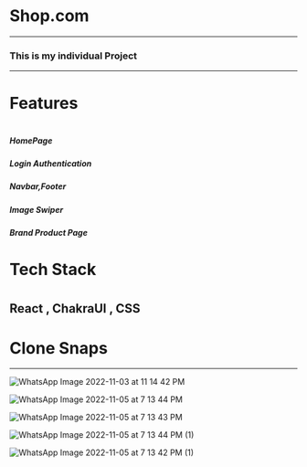 
<h1> Shop.com </h1>
<hr/>
<h3>This is my individual Project</h3>
<hr/>
 <h1>Features<h1/>
   <h5> HomePage<h5/>
   <h5> Login Authentication <h5/>
   <h5> Navbar,Footer <h5/> 
   <h5> Image Swiper <h5/>
   <h5> Brand  Product Page<h5/>

<h1>Tech Stack <h1/>
 
 <h2> React , ChakraUI , CSS <h2/>

<h1>Clone Snaps</h1>
 <hr/>
 
 
![WhatsApp Image 2022-11-03 at 11 14 42 PM](https://user-images.githubusercontent.com/101393850/200121875-b3b2abf5-04cc-4ebc-a5d5-86e75090e9c9.jpeg)

![WhatsApp Image 2022-11-05 at 7 13 44 PM](https://user-images.githubusercontent.com/101393850/200123028-da317ac5-3bb1-48f7-8d31-67740cd7aed9.jpeg)

![WhatsApp Image 2022-11-05 at 7 13 43 PM](https://user-images.githubusercontent.com/101393850/200123011-607025cf-7177-4fcc-b2d1-cdf489c60d5b.jpeg)

![WhatsApp Image 2022-11-05 at 7 13 44 PM (1)](https://user-images.githubusercontent.com/101393850/200123009-fcc1f815-f112-45a0-b2bc-90ef7e9b7f7d.jpeg)


![WhatsApp Image 2022-11-05 at 7 13 42 PM (1)](https://user-images.githubusercontent.com/101393850/200122987-31424e78-e7c2-4aef-b9b1-af704bc3a84f.jpeg)
